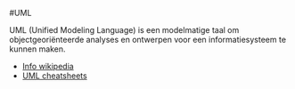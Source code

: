 #UML

UML (Unified Modeling Language) is een modelmatige taal om objectgeoriënteerde analyses en ontwerpen voor een informatiesysteem te kunnen maken. 

- [Info wikipedia](http://nl.wikipedia.org/wiki/Unified_Modeling_Language)
- [UML cheatsheets](http://modeling-languages.com/best-uml-cheatsheets-and-reference-guides/)